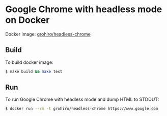 # Google Chrome with headless mode on Docker

Docker image: [grohiro/headless-chrome](https://cloud.docker.com/u/grohiro/repository/docker/grohiro/headless-chrome)

## Build

To build docker image:

```bash
$ make build && make test
```

## Run

To run Google Chrome with headless mode and dump HTML to STDOUT:

```bash
$ docker run --rm -t grohiro/headless-chrome https://www.google.com
```

